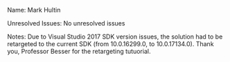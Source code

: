 Name: Mark Hultin

Unresolved Issues: No unresolved issues

Notes: Due to Visual Studio 2017 SDK version issues, the solution had to be retargeted to the current SDK (from 10.0.16299.0, to 10.0.17134.0). Thank you, Professor Besser for the retargeting tutuorial.

###
